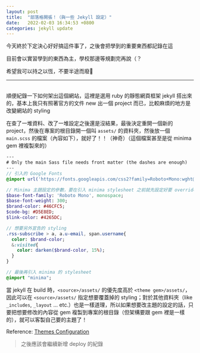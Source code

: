 ```yaml
---
layout: post
title:  "部落格開張！（與一些 Jekyll 設定）"
date:   2022-02-03 16:34:53 +0800
categories: jekyll update
---
```

今天終於下定決心好好搞這件事了，之後會把學到的重要東西都記錄在這

目前會以實習學到的東西為主，學校那邊等規劃完再說（？

希望我可以持之以恆，不要半途而廢🥲

---

<br>
順便紀錄一下如何架出這個網站，這裡是選用 ruby 的靜態網頁框架 jekyll 搭出來的，基本上我只有照著官方的文件 new 出一個 project 而已，比較麻煩的地方是改變網站的 styling

在查了一堆資料、改了一堆設定之後還是沒結果，最後決定重開一個新的 project，然後在專案的根目錄開一個叫 `assets/` 的資料夾，然後放一個 `main.scss` 的檔案（內容如下），就好了！！（神奇）（這個檔案甚至是從 minima gem 裡複製來的）

```sass
---
# Only the main Sass file needs front matter (the dashes are enough)
---
// 引入的 Google Fonts
@import url('https://fonts.googleapis.com/css2?family=Roboto+Mono:wght@300;400&display=swap');

// Minima 主題設定的參數，要在引入 minima stylesheet 之前就先設定好要 override 的參數
$base-font-family: 'Roboto Mono', monospace;
$base-font-weight: 300;
$brand-color: #46CFC5;
$code-bg: #D5E8ED;
$link-color: #4265DC;

// 想要另外宣告的 styling
.rss-subscribe > a, a.u-email, span.username{
  color: $brand-color;
  &:visited{
    color: darken($brand-color, 15%);
  }
}

// 最後再引入 minima 的 stylesheet
@import "minima";
```

當 jekyll 在 build 時，`<source>/assets/` 的優先度高於 `<theme gem>/assets/`，因此可以在 `<source>/assets/` 指定想要覆蓋掉的 styling；對於其他資料夾（like `_includes`, `_layout` ... etc.）也是一樣道理，所以如果想要改主題的設定的話，只要把想要修改的內容從 gem 複製到專案的根目錄（但架構要跟 gem 裡是一樣的），就可以客製自己要的主題了！

Reference: [Themes Configuration](https://jekyllrb.com/docs/themes/)

> 之後應該會繼續新增 deploy 的紀錄
